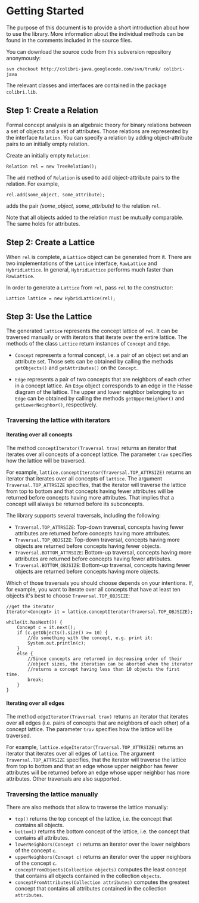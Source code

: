 # Getting Started

The purpose of this document is to provide a short introduction about how to use the library. More information about the individual methods can be found in the comments included in the source files.

You can download the source code from this subversion repository anonymously:

```
svn checkout http://colibri-java.googlecode.com/svn/trunk/ colibri-java
```

The relevant classes and interfaces are contained in the package `colibri.lib`.

## Step 1: Create a Relation

Formal concept analysis is an algebraic theory for binary relations between a set of objects and a set of attributes. Those relations are represented by the interface `Relation`. You can specify a relation by adding object-attribute pairs to an initially empty relation.

Create an initially empty `Relation`:

```
Relation rel = new TreeRelation();
```

The `add` method of `Relation` is used to add object-attribute pairs to the relation. For example,

```
rel.add(some_object, some_attribute);
```

adds the pair _(some_object, some_attribute)_ to the relation `rel`.

Note that all objects added to the relation must be mutually comparable. The same holds for attributes.

## Step 2: Create a Lattice

When `rel` is complete, a `Lattice` object can be generated from it. There are two implementations of the `Lattice` interface, `RawLattice` and `HybridLattice`. In general, `HybridLattice` performs much faster than `RawLattice`.

In order to generate a `Lattice` from `rel`, pass `rel` to the constructor:

```
Lattice lattice = new HybridLattice(rel);
```

## Step 3: Use the Lattice

The generated `lattice` represents the concept lattice of `rel`. It can be traversed manually or with iterators that iterate over the entire lattice. The methods of the class `Lattice` return instances of `Concept` and `Edge`.

- `Concept` represents a formal concept, i.e. a pair of an object set and an attribute set. Those sets can be obtained by calling the methods `getObjects()` and `getAttributes()` on the `Concept`.

- `Edge` represents a pair of two concepts that are neighbors of each other in a concept lattice. An `Edge` object corresponds to an edge in the Hasse diagram of the lattice. The upper and lower neighbor belonging to an `Edge` can be obtained by calling the methods `getUpperNeighbor()` and `getLowerNeighbor()`, respectively.

### Traversing the lattice with iterators

#### Iterating over all concepts

The method `conceptIterator(Traversal trav)` returns an iterator that iterates over all concepts of a concept lattice. The parameter `trav` specifies how the lattice will be traversed.

For example, `lattice.conceptIterator(Traversal.TOP_ATTRSIZE)` returns an iterator that iterates over all concepts of `lattice`. The argument `Traversal.TOP_ATTRSIZE` specifies, that the iterator will traverse the lattice from top to bottom and that concepts having fewer attributes will be returned before concepts having more attributes. That implies that a concept will always be returned before its subconcepts.

The library supports several traversals, including the following:

- `Traversal.TOP_ATTRSIZE`: Top-down traversal, concepts having fewer attributes are returned before concepts having more attributes.
- `Traversal.TOP_OBJSIZE`: Top-down traversal, concepts having more objects are returned before concepts having fewer objects.
- `Traversal.BOTTOM_ATTRSIZE`: Bottom-up traversal, concepts having more attributes are returned before concepts having fewer attributes.
- `Traversal.BOTTOM_OBJSIZE`: Bottom-up traversal, concepts having fewer objects are returned before concepts having more objects.

Which of those traversals you should choose depends on your intentions. If, for example, you want to iterate over all concepts that have at least ten objects it's best to choose `Traversal.TOP_OBJSIZE`:

```
//get the iterator
Iterator<Concept> it = lattice.conceptIterator(Traversal.TOP_OBJSIZE);

while(it.hasNext()) {
    Concept c = it.next();
	if (c.getObjects().size() >= 10) {
		//do something with the concept, e.g. print it:
		System.out.println(c);
	}
	else {
		//Since concepts are returned in decreasing order of their
		//object sizes, the iteration can be aborted when the iterator
		//returns a concept having less than 10 objects the first time.
		break;
	}
}
```

#### Iterating over all edges

The method `edgeIterator(Traversal trav)` returns an iterator that iterates over all edges (i.e. pairs of concepts that are neighbors of each other) of a concept lattice. The parameter `trav` specifies how the lattice will be traversed.

For example, `lattice.edgeIterator(Traversal.TOP_ATTRSIZE)` returns an iterator that iterates over all edges of `lattice`. The argument `Traversal.TOP_ATTRSIZE` specifies, that the iterator will traverse the lattice from top to bottom and that an edge whose upper neighbor has fewer attributes will be returned before an edge whose upper neighbor has more attributes. Other traversals are also supported.

### Traversing the lattice manually

There are also methods that allow to traverse the lattice manually:

- `top()` returns the top concept of the lattice, i.e. the concept that contains all objects.
- `bottom()` returns the bottom concept of the lattice, i.e. the concept that contains all attributes.
- `lowerNeighbors(Concept c)` returns an iterator over the lower neighbors of the concept `c`.
- `upperNeighbors(Concept c)` returns an iterator over the upper neighbors of the concept `c`.
- `conceptFromObjects(Collection objects)` computes the least concept that contains all objects contained in the collection `objects`.
- `conceptFromAttributes(Collection attributes)` computes the greatest concept that contains all attributes contained in the collection `attributes`.
